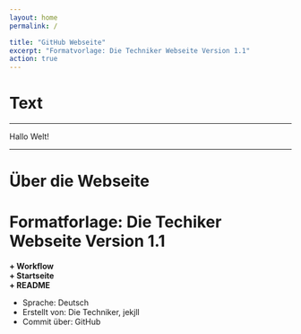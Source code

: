 ```yaml
---
layout: home
permalink: /

title: "GitHub Webseite"
excerpt: "Formatvorlage: Die Techniker Webseite Version 1.1"
action: true
---
```


# Text
------------------------------------------------------------
Hallo Welt!

------------------------------------------------------------
# Über die Webseite
# Formatforlage: Die Techiker Webseite Version 1.1

**+ Workflow**\
**+ Startseite**\
**+ README**

- Sprache: Deutsch
- Erstellt von: Die Techniker, jekjll
- Commit über: GitHub
